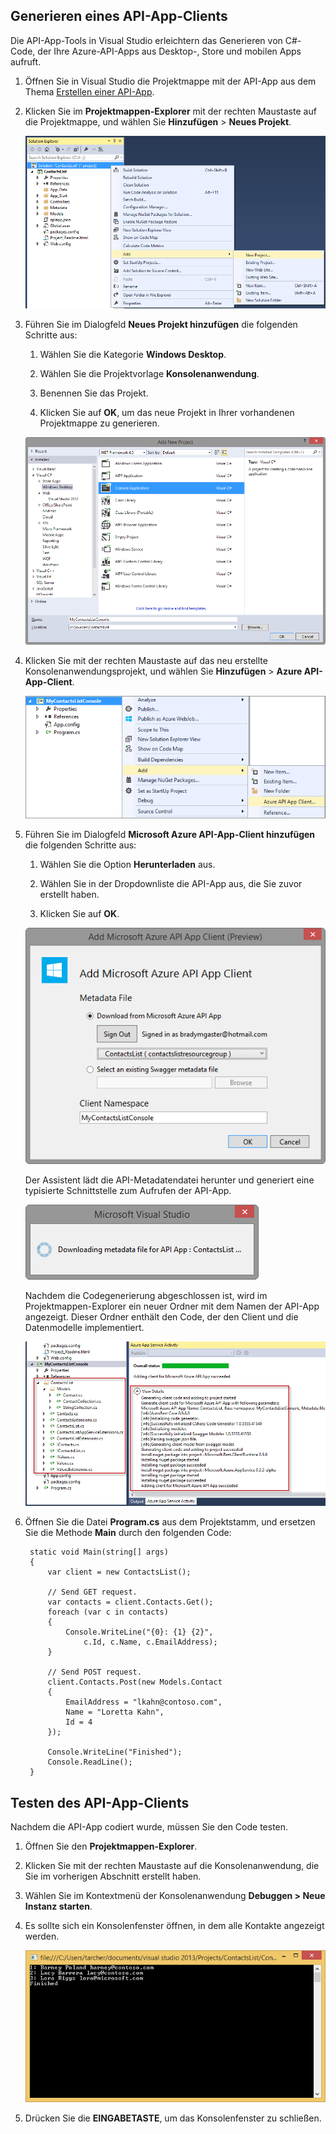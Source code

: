 ## Generieren eines API-App-Clients 

Die API-App-Tools in Visual Studio erleichtern das Generieren von C#-Code, der Ihre Azure-API-Apps aus Desktop-, Store und mobilen Apps aufruft.

1. Öffnen Sie in Visual Studio die Projektmappe mit der API-App aus dem Thema [Erstellen einer API-App](app-service-dotnet-create-api-app.md). 

2. Klicken Sie im **Projektmappen-Explorer** mit der rechten Maustaste auf die Projektmappe, und wählen Sie **Hinzufügen** > **Neues Projekt**.

	![Neues Projekt hinzufügen](./media/app-service-dotnet-debug-api-app-gen-api-client/01-add-new-project-v3.png)

3. Führen Sie im Dialogfeld **Neues Projekt hinzufügen** die folgenden Schritte aus:

	1. Wählen Sie die Kategorie **Windows Desktop**.
	
	2. Wählen Sie die Projektvorlage **Konsolenanwendung**.
	
	3. Benennen Sie das Projekt.
	
	4. Klicken Sie auf **OK**, um das neue Projekt in Ihrer vorhandenen Projektmappe zu generieren.
	
	![Neues Projekt hinzufügen](./media/app-service-dotnet-debug-api-app-gen-api-client/02-contact-list-console-project-v3.png)

4. Klicken Sie mit der rechten Maustaste auf das neu erstellte Konsolenanwendungsprojekt, und wählen Sie **Hinzufügen** > **Azure API-App-Client**.

	![Neuen Client hinzufügen](./media/app-service-dotnet-debug-api-app-gen-api-client/03-add-azure-api-client-v3.png)
	
5. Führen Sie im Dialogfeld **Microsoft Azure API-App-Client hinzufügen** die folgenden Schritte aus:

	1. Wählen Sie die Option **Herunterladen** aus. 
	
	2. Wählen Sie in der Dropdownliste die API-App aus, die Sie zuvor erstellt haben.
	
	3. Klicken Sie auf **OK**.

	![Bildschirm zur Generierung](./media/app-service-dotnet-debug-api-app-gen-api-client/04-select-the-api-v3.png)

	Der Assistent lädt die API-Metadatendatei herunter und generiert eine typisierte Schnittstelle zum Aufrufen der API-App.

	![Generierungsvorgang wird ausgeführt](./media/app-service-dotnet-debug-api-app-gen-api-client/05-metadata-downloading-v3.png)

	Nachdem die Codegenerierung abgeschlossen ist, wird im Projektmappen-Explorer ein neuer Ordner mit dem Namen der API-App angezeigt. Dieser Ordner enthält den Code, der den Client und die Datenmodelle implementiert.

	![Generierung abgeschlossen](./media/app-service-dotnet-debug-api-app-gen-api-client/06-code-gen-output-v3.png)

6. Öffnen Sie die Datei **Program.cs** aus dem Projektstamm, und ersetzen Sie die Methode **Main** durch den folgenden Code:

		static void Main(string[] args)
	    {
	        var client = new ContactsList();
	
	        // Send GET request.
	        var contacts = client.Contacts.Get();
	        foreach (var c in contacts)
	        {
	            Console.WriteLine("{0}: {1} {2}",
	                c.Id, c.Name, c.EmailAddress);
	        }
	
	        // Send POST request.
			client.Contacts.Post(new Models.Contact
		    {
		        EmailAddress = "lkahn@contoso.com",
		        Name = "Loretta Kahn",
		        Id = 4
		    });
	
	        Console.WriteLine("Finished");
	        Console.ReadLine();
	    }

## Testen des API-App-Clients

Nachdem die API-App codiert wurde, müssen Sie den Code testen.

1. Öffnen Sie den **Projektmappen-Explorer**.

2. Klicken Sie mit der rechten Maustaste auf die Konsolenanwendung, die Sie im vorherigen Abschnitt erstellt haben.

3. Wählen Sie im Kontextmenü der Konsolenanwendung **Debuggen > Neue Instanz starten**.

4. Es sollte sich ein Konsolenfenster öffnen, in dem alle Kontakte angezeigt werden.

	![Ausführen einer Konsolen-App](./media/app-service-dotnet-debug-api-app-gen-api-client/running-console-app.png)

5. Drücken Sie die **EINGABETASTE**, um das Konsolenfenster zu schließen.

<!---HONumber=58-->